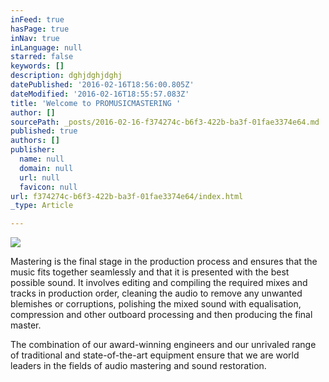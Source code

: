 ```yaml
---
inFeed: true
hasPage: true
inNav: true
inLanguage: null
starred: false
keywords: []
description: dghjdghjdghj
datePublished: '2016-02-16T18:56:00.805Z'
dateModified: '2016-02-16T18:55:57.083Z'
title: 'Welcome to PROMUSICMASTERING '
author: []
sourcePath: _posts/2016-02-16-f374274c-b6f3-422b-ba3f-01fae3374e64.md
published: true
authors: []
publisher:
  name: null
  domain: null
  url: null
  favicon: null
url: f374274c-b6f3-422b-ba3f-01fae3374e64/index.html
_type: Article

---
```

![](https://the-grid-user-content.s3-us-west-2.amazonaws.com/aa752574-856d-4b78-b042-5b69885f29aa.jpg)

Mastering is the final stage in the production process and ensures that the music fits together seamlessly and that it is presented with the best possible sound. It involves editing and compiling the required mixes and tracks in production order, cleaning the audio to remove any unwanted blemishes or corruptions, polishing the mixed sound with equalisation, compression and other outboard processing and then producing the final master. 

The combination of our award-winning engineers and our unrivaled range of traditional and state-of-the-art equipment ensure that we are world leaders in the fields of audio mastering and sound restoration.

​

​